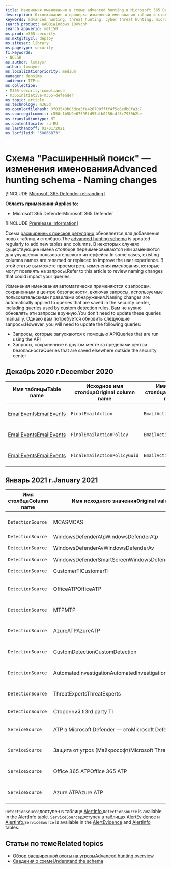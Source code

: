```yaml
---
title: Изменения именования в схеме advanced hunting в Microsoft 365 Defender
description: Отслеживание и проверка изменений именования таблиц и столбцов в схеме расширенных поисков
keywords: advanced hunting, threat hunting, cyber threat hunting, microsoft threat protection, microsoft 365, mtp, m365, search, query, telemetry, schema reference, kusto, table, data, naming changes, rename, Microsoft Threat Protection
search.product: eADQiWindows 10XVcnh
search.appverid: met150
ms.prod: m365-security
ms.mktglfcycl: deploy
ms.sitesec: library
ms.pagetype: security
f1.keywords:
- NOCSH
ms.author: lomayor
author: lomayor
ms.localizationpriority: medium
manager: dansimp
audience: ITPro
ms.collection:
- M365-security-compliance
- m365initiative-m365-defender
ms.topic: article
ms.technology: m365d
ms.openlocfilehash: 3f03543b03dca5fe426700ffff4f5c6edb8fa3c7
ms.sourcegitcommit: c550c1b5b9e67398fd95bfb0256c4f5c7930b2be
ms.translationtype: MT
ms.contentlocale: ru-RU
ms.lasthandoff: 02/01/2021
ms.locfileid: "50066873"
---
```

# <a name="advanced-hunting-schema---naming-changes"></a><span data-ttu-id="5dcb8-104">Схема "Расширенный поиск" — изменения именования</span><span class="sxs-lookup"><span data-stu-id="5dcb8-104">Advanced hunting schema - Naming changes</span></span>

[!INCLUDE [Microsoft 365 Defender rebranding](../includes/microsoft-defender.md)]


<span data-ttu-id="5dcb8-105">**Область применения:**</span><span class="sxs-lookup"><span data-stu-id="5dcb8-105">**Applies to:**</span></span>
- <span data-ttu-id="5dcb8-106">Microsoft 365 Defender</span><span class="sxs-lookup"><span data-stu-id="5dcb8-106">Microsoft 365 Defender</span></span>

[!INCLUDE [Prerelease information](../includes/prerelease.md)]

<span data-ttu-id="5dcb8-107">Схема [расширенных поисков регулярно](advanced-hunting-schema-tables.md) обновляется для добавления новых таблиц и столбцов.</span><span class="sxs-lookup"><span data-stu-id="5dcb8-107">The [advanced hunting schema](advanced-hunting-schema-tables.md) is updated regularly to add new tables and columns.</span></span> <span data-ttu-id="5dcb8-108">В некоторых случаях существующие имена столбцов переименовываются или заменяются для улучшения пользовательского интерфейса.</span><span class="sxs-lookup"><span data-stu-id="5dcb8-108">In some cases, existing columns names are renamed or replaced to improve the user experience.</span></span> <span data-ttu-id="5dcb8-109">В этой статье вы можете просмотреть изменения именования, которые могут повлиять на запросы.</span><span class="sxs-lookup"><span data-stu-id="5dcb8-109">Refer to this article to review naming changes that could impact your queries.</span></span>

<span data-ttu-id="5dcb8-110">Изменения именования автоматически применяются к запросам, сохраненным в центре безопасности, включая запросы, используемые пользовательскими правилами обнаружения.</span><span class="sxs-lookup"><span data-stu-id="5dcb8-110">Naming changes are automatically applied to queries that are saved in the security center, including queries used by custom detection rules.</span></span> <span data-ttu-id="5dcb8-111">Вам не нужно обновлять эти запросы вручную.</span><span class="sxs-lookup"><span data-stu-id="5dcb8-111">You don't need to update these queries manually.</span></span> <span data-ttu-id="5dcb8-112">Однако вам потребуется обновить следующие запросы:</span><span class="sxs-lookup"><span data-stu-id="5dcb8-112">However, you will need to update the following queries:</span></span>
- <span data-ttu-id="5dcb8-113">Запросы, которые запускаются с помощью API</span><span class="sxs-lookup"><span data-stu-id="5dcb8-113">Queries that are run using the API</span></span>
- <span data-ttu-id="5dcb8-114">Запросы, сохраненные в другом месте за пределами центра безопасности</span><span class="sxs-lookup"><span data-stu-id="5dcb8-114">Queries that are saved elsewhere outside the security center</span></span>

## <a name="december-2020"></a><span data-ttu-id="5dcb8-115">Декабрь 2020 г.</span><span class="sxs-lookup"><span data-stu-id="5dcb8-115">December 2020</span></span>

| <span data-ttu-id="5dcb8-116">Имя таблицы</span><span class="sxs-lookup"><span data-stu-id="5dcb8-116">Table name</span></span> | <span data-ttu-id="5dcb8-117">Исходное имя столбца</span><span class="sxs-lookup"><span data-stu-id="5dcb8-117">Original column name</span></span> | <span data-ttu-id="5dcb8-118">Имя нового столбца</span><span class="sxs-lookup"><span data-stu-id="5dcb8-118">New column name</span></span> | <span data-ttu-id="5dcb8-119">Причина изменения</span><span class="sxs-lookup"><span data-stu-id="5dcb8-119">Reason for change</span></span>
|--|--|--|--|
| [<span data-ttu-id="5dcb8-120">EmailEvents</span><span class="sxs-lookup"><span data-stu-id="5dcb8-120">EmailEvents</span></span>](advanced-hunting-emailevents-table.md) | `FinalEmailAction` | `EmailAction` | <span data-ttu-id="5dcb8-121">Отзывы пользователей</span><span class="sxs-lookup"><span data-stu-id="5dcb8-121">Customer feedback</span></span> |
| [<span data-ttu-id="5dcb8-122">EmailEvents</span><span class="sxs-lookup"><span data-stu-id="5dcb8-122">EmailEvents</span></span>](advanced-hunting-emailevents-table.md) | `FinalEmailActionPolicy` | `EmailActionPolicy` | <span data-ttu-id="5dcb8-123">Отзывы пользователей</span><span class="sxs-lookup"><span data-stu-id="5dcb8-123">Customer feedback</span></span> |
| [<span data-ttu-id="5dcb8-124">EmailEvents</span><span class="sxs-lookup"><span data-stu-id="5dcb8-124">EmailEvents</span></span>](advanced-hunting-emailevents-table.md) | `FinalEmailActionPolicyGuid` | `EmailActionPolicyGuid` | <span data-ttu-id="5dcb8-125">Отзывы пользователей</span><span class="sxs-lookup"><span data-stu-id="5dcb8-125">Customer feedback</span></span> |

## <a name="january-2021"></a><span data-ttu-id="5dcb8-126">Январь 2021 г.</span><span class="sxs-lookup"><span data-stu-id="5dcb8-126">January 2021</span></span>

| <span data-ttu-id="5dcb8-127">Имя столбца</span><span class="sxs-lookup"><span data-stu-id="5dcb8-127">Column name</span></span> | <span data-ttu-id="5dcb8-128">Имя исходного значения</span><span class="sxs-lookup"><span data-stu-id="5dcb8-128">Original value name</span></span> | <span data-ttu-id="5dcb8-129">Новое имя значения</span><span class="sxs-lookup"><span data-stu-id="5dcb8-129">New value name</span></span> | <span data-ttu-id="5dcb8-130">Причина изменения</span><span class="sxs-lookup"><span data-stu-id="5dcb8-130">Reason for change</span></span>
|--|--|--|--|
| `DetectionSource` | <span data-ttu-id="5dcb8-131">MCAS</span><span class="sxs-lookup"><span data-stu-id="5dcb8-131">MCAS</span></span> |    <span data-ttu-id="5dcb8-132">Microsoft Cloud App Security</span><span class="sxs-lookup"><span data-stu-id="5dcb8-132">Microsoft Cloud App Security</span></span> | <span data-ttu-id="5dcb8-133">Rebranding</span><span class="sxs-lookup"><span data-stu-id="5dcb8-133">Rebranding</span></span> |
| `DetectionSource` | <span data-ttu-id="5dcb8-134">WindowsDefenderAtp</span><span class="sxs-lookup"><span data-stu-id="5dcb8-134">WindowsDefenderAtp</span></span>|   <span data-ttu-id="5dcb8-135">EDR</span><span class="sxs-lookup"><span data-stu-id="5dcb8-135">EDR</span></span>| <span data-ttu-id="5dcb8-136">Rebranding</span><span class="sxs-lookup"><span data-stu-id="5dcb8-136">Rebranding</span></span> |
| `DetectionSource` | <span data-ttu-id="5dcb8-137">WindowsDefenderAv</span><span class="sxs-lookup"><span data-stu-id="5dcb8-137">WindowsDefenderAv</span></span> | <span data-ttu-id="5dcb8-138">Защита от вирусов</span><span class="sxs-lookup"><span data-stu-id="5dcb8-138">Antivirus</span></span> | <span data-ttu-id="5dcb8-139">Rebranding</span><span class="sxs-lookup"><span data-stu-id="5dcb8-139">Rebranding</span></span> |
| `DetectionSource` | <span data-ttu-id="5dcb8-140">WindowsDefenderSmartScreen</span><span class="sxs-lookup"><span data-stu-id="5dcb8-140">WindowsDefenderSmartScreen</span></span> |  <span data-ttu-id="5dcb8-141">SmartScreen</span><span class="sxs-lookup"><span data-stu-id="5dcb8-141">SmartScreen</span></span> | <span data-ttu-id="5dcb8-142">Rebranding</span><span class="sxs-lookup"><span data-stu-id="5dcb8-142">Rebranding</span></span> |
| `DetectionSource` | <span data-ttu-id="5dcb8-143">CustomerTI</span><span class="sxs-lookup"><span data-stu-id="5dcb8-143">CustomerTI</span></span> |  <span data-ttu-id="5dcb8-144">Настраиваемая ti</span><span class="sxs-lookup"><span data-stu-id="5dcb8-144">Custom TI</span></span> | <span data-ttu-id="5dcb8-145">Rebranding</span><span class="sxs-lookup"><span data-stu-id="5dcb8-145">Rebranding</span></span> |
| `DetectionSource` | <span data-ttu-id="5dcb8-146">OfficeATP</span><span class="sxs-lookup"><span data-stu-id="5dcb8-146">OfficeATP</span></span> | <span data-ttu-id="5dcb8-147">Microsoft Defender для Office 365</span><span class="sxs-lookup"><span data-stu-id="5dcb8-147">Microsoft Defender for Office 365</span></span> | <span data-ttu-id="5dcb8-148">Rebranding</span><span class="sxs-lookup"><span data-stu-id="5dcb8-148">Rebranding</span></span> |
| `DetectionSource` | <span data-ttu-id="5dcb8-149">MTP</span><span class="sxs-lookup"><span data-stu-id="5dcb8-149">MTP</span></span>   | <span data-ttu-id="5dcb8-150">Microsoft 365 Defender</span><span class="sxs-lookup"><span data-stu-id="5dcb8-150">Microsoft 365 Defender</span></span> | <span data-ttu-id="5dcb8-151">Rebranding</span><span class="sxs-lookup"><span data-stu-id="5dcb8-151">Rebranding</span></span> |
| `DetectionSource` | <span data-ttu-id="5dcb8-152">AzureATP</span><span class="sxs-lookup"><span data-stu-id="5dcb8-152">AzureATP</span></span> |    <span data-ttu-id="5dcb8-153">Microsoft Defender для удостоверений</span><span class="sxs-lookup"><span data-stu-id="5dcb8-153">Microsoft Defender for Identity</span></span> | <span data-ttu-id="5dcb8-154">Rebranding</span><span class="sxs-lookup"><span data-stu-id="5dcb8-154">Rebranding</span></span> |
| `DetectionSource` | <span data-ttu-id="5dcb8-155">CustomDetection</span><span class="sxs-lookup"><span data-stu-id="5dcb8-155">CustomDetection</span></span>   | <span data-ttu-id="5dcb8-156">Пользовательское обнаружение</span><span class="sxs-lookup"><span data-stu-id="5dcb8-156">Custom detection</span></span> | <span data-ttu-id="5dcb8-157">Rebranding</span><span class="sxs-lookup"><span data-stu-id="5dcb8-157">Rebranding</span></span> |
| `DetectionSource` | <span data-ttu-id="5dcb8-158">AutomatedInvestigation</span><span class="sxs-lookup"><span data-stu-id="5dcb8-158">AutomatedInvestigation</span></span> |<span data-ttu-id="5dcb8-159">Автоматическое исследование</span><span class="sxs-lookup"><span data-stu-id="5dcb8-159">Automated investigation</span></span> | <span data-ttu-id="5dcb8-160">Rebranding</span><span class="sxs-lookup"><span data-stu-id="5dcb8-160">Rebranding</span></span> |
| `DetectionSource` | <span data-ttu-id="5dcb8-161">ThreatExperts</span><span class="sxs-lookup"><span data-stu-id="5dcb8-161">ThreatExperts</span></span> | <span data-ttu-id="5dcb8-162">Microsoft Threat Experts</span><span class="sxs-lookup"><span data-stu-id="5dcb8-162">Microsoft Threat Experts</span></span> | <span data-ttu-id="5dcb8-163">Rebranding</span><span class="sxs-lookup"><span data-stu-id="5dcb8-163">Rebranding</span></span> |
| `DetectionSource` | <span data-ttu-id="5dcb8-164">Сторонний ti</span><span class="sxs-lookup"><span data-stu-id="5dcb8-164">3rd party TI</span></span> | <span data-ttu-id="5dcb8-165">Сторонние датчики</span><span class="sxs-lookup"><span data-stu-id="5dcb8-165">3rd Party sensors</span></span> | <span data-ttu-id="5dcb8-166">Rebranding</span><span class="sxs-lookup"><span data-stu-id="5dcb8-166">Rebranding</span></span> |
| `ServiceSource` | <span data-ttu-id="5dcb8-167">ATP в Microsoft Defender — это</span><span class="sxs-lookup"><span data-stu-id="5dcb8-167">Microsoft Defender ATP</span></span>| <span data-ttu-id="5dcb8-168">Microsoft Defender для конечной точки</span><span class="sxs-lookup"><span data-stu-id="5dcb8-168">Microsoft Defender for Endpoint</span></span> | <span data-ttu-id="5dcb8-169">Rebranding</span><span class="sxs-lookup"><span data-stu-id="5dcb8-169">Rebranding</span></span> |
|`ServiceSource` |<span data-ttu-id="5dcb8-170">Защита от угроз (Майкрософт)</span><span class="sxs-lookup"><span data-stu-id="5dcb8-170">Microsoft Threat Protection</span></span>   | <span data-ttu-id="5dcb8-171">Microsoft 365 Defender</span><span class="sxs-lookup"><span data-stu-id="5dcb8-171">Microsoft 365 Defender</span></span> | <span data-ttu-id="5dcb8-172">Rebranding</span><span class="sxs-lookup"><span data-stu-id="5dcb8-172">Rebranding</span></span> |
| `ServiceSource` | <span data-ttu-id="5dcb8-173">Office 365 ATP</span><span class="sxs-lookup"><span data-stu-id="5dcb8-173">Office 365 ATP</span></span>  |<span data-ttu-id="5dcb8-174">Microsoft Defender для Office 365</span><span class="sxs-lookup"><span data-stu-id="5dcb8-174">Microsoft Defender for Office 365</span></span> | <span data-ttu-id="5dcb8-175">Rebranding</span><span class="sxs-lookup"><span data-stu-id="5dcb8-175">Rebranding</span></span> |
| `ServiceSource` |<span data-ttu-id="5dcb8-176">Azure ATP</span><span class="sxs-lookup"><span data-stu-id="5dcb8-176">Azure ATP</span></span>    |<span data-ttu-id="5dcb8-177">Microsoft Defender для удостоверений</span><span class="sxs-lookup"><span data-stu-id="5dcb8-177">Microsoft Defender for Identity</span></span> | <span data-ttu-id="5dcb8-178">Rebranding</span><span class="sxs-lookup"><span data-stu-id="5dcb8-178">Rebranding</span></span> |

<span data-ttu-id="5dcb8-179">`DetectionSource`доступен в таблице [AlertInfo.](advanced-hunting-alertinfo-table.md)</span><span class="sxs-lookup"><span data-stu-id="5dcb8-179">`DetectionSource` is available in the [AlertInfo](advanced-hunting-alertinfo-table.md) table.</span></span> <span data-ttu-id="5dcb8-180">`ServiceSource`доступен в [таблицах AlertEvidence](advanced-hunting-alertevidence-table.md) и [AlertInfo.](advanced-hunting-alertinfo-table.md)</span><span class="sxs-lookup"><span data-stu-id="5dcb8-180">`ServiceSource` is available in the [AlertEvidence](advanced-hunting-alertevidence-table.md) and [AlertInfo](advanced-hunting-alertinfo-table.md) tables.</span></span> 
## <a name="related-topics"></a><span data-ttu-id="5dcb8-181">Статьи по теме</span><span class="sxs-lookup"><span data-stu-id="5dcb8-181">Related topics</span></span>
- [<span data-ttu-id="5dcb8-182">Обзор расширенной охоты на угрозы</span><span class="sxs-lookup"><span data-stu-id="5dcb8-182">Advanced hunting overview</span></span>](advanced-hunting-overview.md)
- [<span data-ttu-id="5dcb8-183">Сведения о схеме</span><span class="sxs-lookup"><span data-stu-id="5dcb8-183">Understand the schema</span></span>](advanced-hunting-schema-tables.md)